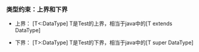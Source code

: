 
### 类型约束：上界和下界
* 上界：
    [T<:DataType] T是Test的上界，相当于java中的[T extends DataType]

* 下界：
    [T>:DataType] T是Test的下界，相当于java中的[T super DataType]
